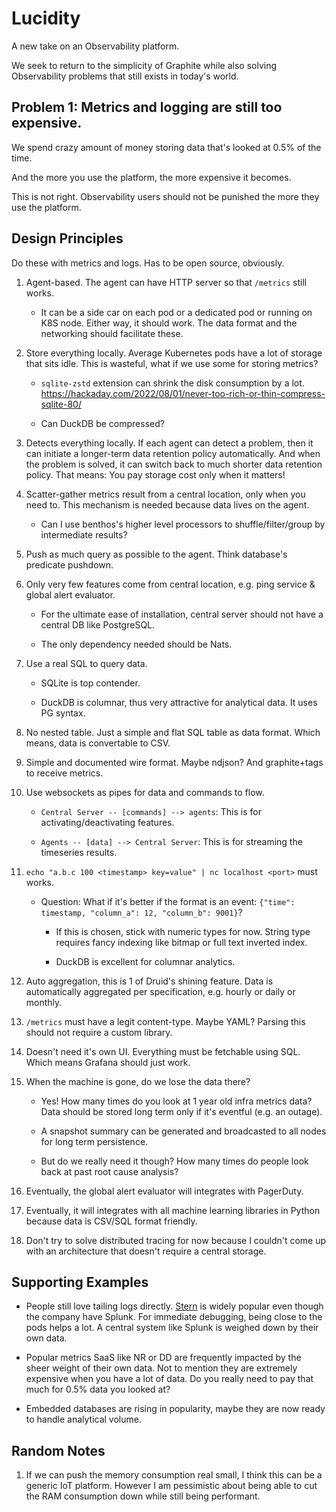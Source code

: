 # Lucidity

A new take on an Observability platform.

We seek to return to the simplicity of Graphite while also solving Observability problems that still exists in today's world.

## Problem 1: Metrics and logging are still too expensive.

We spend crazy amount of money storing data that's looked at 0.5% of the time.

And the more you use the platform, the more expensive it becomes.

This is not right. Observability users should not be punished the more they use the platform.

## Design Principles

Do these with metrics and logs. Has to be open source, obviously.

1. Agent-based. The agent can have HTTP server so that `/metrics` still works.

    * It can be a side car on each pod or a dedicated pod or running on K8S node. Either way, it should work. The data format and the networking should facilitate these.

2. Store everything locally. Average Kubernetes pods have a lot of storage that sits idle. This is wasteful, what if we use some for storing metrics?

    * `sqlite-zstd` extension can shrink the disk consumption by a lot. https://hackaday.com/2022/08/01/never-too-rich-or-thin-compress-sqlite-80/

    * Can DuckDB be compressed?

3. Detects everything locally. If each agent can detect a problem, then it can initiate a longer-term data retention policy automatically. And when the problem is solved, it can switch back to much shorter data retention policy. That means: You pay storage cost only when it matters!

4. Scatter-gather metrics result from a central location, only when you need to. This mechanism is needed because data lives on the agent.

    * Can I use benthos's higher level processors to shuffle/filter/group by intermediate results?

5. Push as much query as possible to the agent. Think database's predicate pushdown.

6. Only very few features come from central location, e.g. ping service & global alert evaluator.

    * For the ultimate ease of installation, central server should not have a central DB like PostgreSQL.

    * The only dependency needed should be Nats.

7. Use a real SQL to query data.

    * SQLite is top contender.

    * DuckDB is columnar, thus very attractive for analytical data. It uses PG syntax.

8. No nested table. Just a simple and flat SQL table as data format. Which means, data is convertable to CSV.

9. Simple and documented wire format. Maybe ndjson? And graphite+tags to receive metrics.

10. Use websockets as pipes for data and commands to flow.

    * `Central Server -- [commands] --> agents`: This is for activating/deactivating features.

    * `Agents -- [data] --> Central Server`: This is for streaming the timeseries results.

11. `echo "a.b.c 100 <timestamp> key=value" | nc localhost <port>` must works.

    * Question: What if it's better if the format is an event: `{"time": timestamp, "column_a": 12, "column_b": 9001}`?

        * If this is chosen, stick with numeric types for now. String type requires fancy indexing like bitmap or full text inverted index.

        * DuckDB is excellent for columnar analytics.

12. Auto aggregation, this is 1 of Druid's shining feature. Data is automatically aggregated per specification, e.g. hourly or daily or monthly.

13. `/metrics` must have a legit content-type. Maybe YAML? Parsing this should not require a custom library.

14. Doesn't need it's own UI. Everything must be fetchable using SQL. Which means Grafana should just work.

15. When the machine is gone, do we lose the data there? 

    * Yes! How many times do you look at 1 year old infra metrics data? Data should be stored long term only if it's eventful (e.g. an outage).

    * A snapshot summary can be generated and broadcasted to all nodes for long term persistence.

    * But do we really need it though? How many times do people look back at past root cause analysis?

16. Eventually, the global alert evaluator will integrates with PagerDuty.

17. Eventually, it will integrates with all machine learning libraries in Python because data is CSV/SQL format friendly.

18. Don't try to solve distributed tracing for now because I couldn't come up with an architecture that doesn't require a central storage.

## Supporting Examples

* People still love tailing logs directly. [Stern](https://github.com/wercker/stern) is widely popular even though the company have Splunk. For immediate debugging, being close to the pods helps a lot. A central system like Splunk is weighed down by their own data.

* Popular metrics SaaS like NR or DD are frequently impacted by the sheer weight of their own data. Not to mention they are extremely expensive when you have a lot of data. Do you really need to pay that much for 0.5% data you looked at?

* Embedded databases are rising in popularity, maybe they are now ready to handle analytical volume.


## Random Notes

1. If we can push the memory consumption real small, I think this can be a generic IoT platform. However I am pessimistic about being able to cut the RAM consumption down while still being performant.
